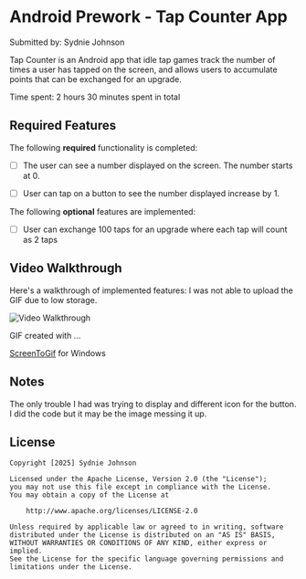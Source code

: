 # Android Prework - Tap Counter App

Submitted by: Sydnie Johnson

Tap Counter is an Android app that idle tap games track the number of times a user has tapped on the screen, and allows users to accumulate points that can be exchanged for an upgrade.

Time spent: 2 hours 30 minutes spent in total

## Required Features

The following **required** functionality is completed:

* [ ] The user can see a number displayed on the screen. The number starts at 0.
* [ ] User can tap on a button to see the number displayed increase by 1.


The following **optional** features are implemented:

* [ ] User can exchange 100 taps for an upgrade where each tap will count as 2 taps

## Video Walkthrough

Here's a walkthrough of implemented features:
 I was not able to upload the GIF due to low storage.

<img src='http://i.imgur.com/link/to/your/gif/file.gif' title='Video Walkthrough' width='' alt='Video Walkthrough' />

<!-- Replace this with whatever GIF tool you used! -->
GIF created with ...  

[ScreenToGif](https://www.screentogif.com/) for Windows

## Notes

The only trouble I had was trying to display and different icon for the button. I did the code but it may be the image messing it up. 

## License

    Copyright [2025] Sydnie Johnson

    Licensed under the Apache License, Version 2.0 (the "License");
    you may not use this file except in compliance with the License.
    You may obtain a copy of the License at

        http://www.apache.org/licenses/LICENSE-2.0

    Unless required by applicable law or agreed to in writing, software
    distributed under the License is distributed on an "AS IS" BASIS,
    WITHOUT WARRANTIES OR CONDITIONS OF ANY KIND, either express or implied.
    See the License for the specific language governing permissions and
    limitations under the License.
